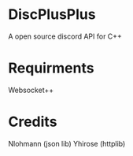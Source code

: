 # DiscPlusPlus

A open source discord API for C++


# Requirments 
Websocket++

# Credits

Nlohmann (json lib)
Yhirose (httplib)
